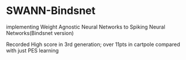 # SWANN-Bindsnet
implementing Weight Agnostic Neural Networks to Spiking Neural Networks(Bindsnet version)

Recorded High score in 3rd generation; over 11pts in cartpole compared with just PES learning 

